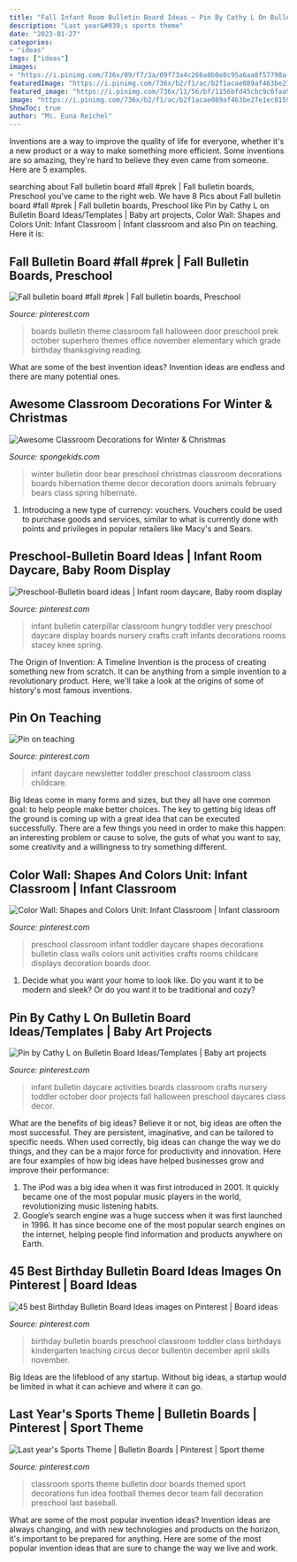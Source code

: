 ```yaml
---
title: "Fall Infant Room Bulletin Board Ideas ~ Pin By Cathy L On Bulletin Board Ideas/templates"
description: "Last year&#039;s sports theme"
date: "2023-01-27"
categories:
- "ideas"
tags: ["ideas"]
images:
- "https://i.pinimg.com/736x/09/f7/3a/09f73a4c266a8b0e8c95a6aa8f57798a--infant-toddler-classroom-daycare-infant-room-ideas.jpg"
featuredImage: "https://i.pinimg.com/736x/b2/f1/ac/b2f1acae089af463be27e1ec81592627.jpg"
featured_image: "https://i.pinimg.com/736x/11/56/bf/1156bfd45cbc9c6faa9f3bf689a477aa--preschool-birthday-board-birthday-bulletin-boards.jpg"
image: "https://i.pinimg.com/736x/b2/f1/ac/b2f1acae089af463be27e1ec81592627.jpg"
ShowToc: true
author: "Ms. Euna Reichel"
---
```



Inventions are a way to improve the quality of life for everyone, whether it's a new product or a way to make something more efficient. Some inventions are so amazing, they're hard to believe they even came from someone. Here are 5 examples.

	

		
searching about Fall bulletin board #fall #prek | Fall bulletin boards, Preschool you've came to the right web. We have 8 Pics about Fall bulletin board #fall #prek | Fall bulletin boards, Preschool like Pin by Cathy L on Bulletin Board Ideas/Templates | Baby art projects, Color Wall: Shapes and Colors Unit: Infant Classroom | Infant classroom and also Pin on teaching. Here it is:
		
    
## Fall Bulletin Board #fall #prek | Fall Bulletin Boards, Preschool

<img loading=lazy src="https://i.pinimg.com/736x/5c/70/57/5c70577e2fbc5c9072c0f8284bb37094.jpg" onerror="this.onerror=null;this.src='https://tse4.mm.bing.net/th?id=OIP.OIdHt_fE20XddtcHBlJsWAHaJ4&amp;pid=15.1';" alt="Fall bulletin board #fall #prek | Fall bulletin boards, Preschool">

_Source: pinterest.com_

>boards bulletin theme classroom fall halloween door preschool prek october superhero themes office november elementary which grade birthday thanksgiving reading. 

	

What are some of the best invention ideas?
Invention ideas are endless and there are many potential ones.

    
## Awesome Classroom Decorations For Winter &amp; Christmas

<img loading=lazy src="http://spongekids.com/wp-content/uploads/2016/11/christmas-bulletin-board/20-christmas-bulletin-board-ideas.jpg" onerror="this.onerror=null;this.src='https://tse3.mm.bing.net/th?id=OIP.DD_WEXMKLKaHmffS4ZytEwAAAA&amp;pid=15.1';" alt="Awesome Classroom Decorations for Winter &amp; Christmas">

_Source: spongekids.com_

>winter bulletin door bear preschool christmas classroom decorations boards hibernation theme decor decoration doors animals february bears class spring hibernate. 

	

1. Introducing a new type of currency: vouchers. Vouchers could be used to purchase goods and services, similar to what is currently done with points and privileges in popular retailers like Macy's and Sears. 

    
## Preschool-Bulletin Board Ideas | Infant Room Daycare, Baby Room Display

<img loading=lazy src="https://i.pinimg.com/736x/09/f7/3a/09f73a4c266a8b0e8c95a6aa8f57798a--infant-toddler-classroom-daycare-infant-room-ideas.jpg" onerror="this.onerror=null;this.src='https://tse2.mm.bing.net/th?id=OIP.EuZZiKpns68SuEfu3Uz7sQHaJ3&amp;pid=15.1';" alt="Preschool-Bulletin board ideas | Infant room daycare, Baby room display">

_Source: pinterest.com_

>infant bulletin caterpillar classroom hungry toddler very preschool daycare display boards nursery crafts craft infants decorations rooms stacey knee spring. 

	

The Origin of Invention: A Timeline
Invention is the process of creating something new from scratch. It can be anything from a simple invention to a revolutionary product. Here, we'll take a look at the origins of some of history's most famous inventions.

    
## Pin On Teaching

<img loading=lazy src="https://i.pinimg.com/736x/a6/1d/48/a61d48dc63bcc7817cf998f7d134ab24.jpg" onerror="this.onerror=null;this.src='https://tse2.mm.bing.net/th?id=OIP.toCXGLSblzkIkBJWfLizJgDYEg&amp;pid=15.1';" alt="Pin on teaching">

_Source: pinterest.com_

>infant daycare newsletter toddler preschool classroom class childcare. 

	

Big Ideas come in many forms and sizes, but they all have one common goal: to help people make better choices. The key to getting big ideas off the ground is coming up with a great idea that can be executed successfully. There are a few things you need in order to make this happen: an interesting problem or cause to solve, the guts of what you want to say, some creativity and a willingness to try something different.

    
## Color Wall: Shapes And Colors Unit: Infant Classroom | Infant Classroom

<img loading=lazy src="https://i.pinimg.com/736x/52/e4/61/52e461aa06421586766e0ad1f2a85d89.jpg" onerror="this.onerror=null;this.src='https://tse3.mm.bing.net/th?id=OIP.P2fLAHCem5eav08m4wIq8QHaFP&amp;pid=15.1';" alt="Color Wall: Shapes and Colors Unit: Infant Classroom | Infant classroom">

_Source: pinterest.com_

>preschool classroom infant toddler daycare shapes decorations bulletin class walls colors unit activities crafts rooms childcare displays decoration boards door. 

	

1. Decide what you want your home to look like. Do you want it to be modern and sleek? Or do you want it to be traditional and cozy?

    
## Pin By Cathy L On Bulletin Board Ideas/Templates | Baby Art Projects

<img loading=lazy src="https://i.pinimg.com/736x/b2/f1/ac/b2f1acae089af463be27e1ec81592627.jpg" onerror="this.onerror=null;this.src='https://tse1.mm.bing.net/th?id=OIP.WOe8FTB9u8RY-MtgJqc9ZwHaJ3&amp;pid=15.1';" alt="Pin by Cathy L on Bulletin Board Ideas/Templates | Baby art projects">

_Source: pinterest.com_

>infant bulletin daycare activities boards classroom crafts nursery toddler october door projects fall halloween preschool daycares class decor. 

	

What are the benefits of big ideas?
Believe it or not, big ideas are often the most successful. They are persistent, imaginative, and can be tailored to specific needs. When used correctly, big ideas can change the way we do things, and they can be a major force for productivity and innovation. Here are four examples of how big ideas have helped businesses grow and improve their performance: 
1. The iPod was a big idea when it was first introduced in 2001. It quickly became one of the most popular music players in the world, revolutionizing music listening habits. 
2. Google’s search engine was a huge success when it was first launched in 1996. It has since become one of the most popular search engines on the internet, helping people find information and products anywhere on Earth. 

    
## 45 Best Birthday Bulletin Board Ideas Images On Pinterest | Board Ideas

<img loading=lazy src="https://i.pinimg.com/736x/11/56/bf/1156bfd45cbc9c6faa9f3bf689a477aa--preschool-birthday-board-birthday-bulletin-boards.jpg" onerror="this.onerror=null;this.src='https://tse4.mm.bing.net/th?id=OIP.T_xx436HJXOnxuzfr-fU9QHaJ3&amp;pid=15.1';" alt="45 best Birthday Bulletin Board Ideas images on Pinterest | Board ideas">

_Source: pinterest.com_

>birthday bulletin boards preschool classroom toddler class birthdays kindergarten teaching circus decor bullentin december april skills november. 

	

Big Ideas are the lifeblood of any startup. Without big ideas, a startup would be limited in what it can achieve and where it can go.

    
## Last Year&#039;s Sports Theme | Bulletin Boards | Pinterest | Sport Theme

<img loading=lazy src="https://s-media-cache-ak0.pinimg.com/736x/a0/40/87/a04087619696032b38a86ecdf8dfb4f8.jpg" onerror="this.onerror=null;this.src='https://tse1.mm.bing.net/th?id=OIP.0DduVErlQsl1NsYyveZS1gHaMY&amp;pid=15.1';" alt="Last year&#039;s Sports Theme | Bulletin Boards | Pinterest | Sport theme">

_Source: pinterest.com_

>classroom sports theme bulletin door boards themed sport decorations fun idea football themes decor team fall decoration preschool last baseball. 

	

What are some of the most popular invention ideas?
Invention ideas are always changing, and with new technologies and products on the horizon, it's important to be prepared for anything. Here are some of the most popular invention ideas that are sure to change the way we live and work.

